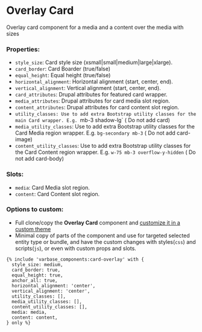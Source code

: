 # Overlay Card

Overlay card component for a media and a content over the media with sizes

### Properties:
* `style_size`: Card style size (xsmall|small|medium|large|xlarge).
* `card_border`: Card Boarder (true/false)
* `equal_height`: Equal height (true/false)
* `horizontal_alignment`: Horizontal alignment (start, center, end).
* `vertical_alignment`: Vertical alignment (start, center, end).
* `card_attributes`: Drupal attributes for featured card wrapper.
* `media_attributes`: Drupal attributes for card media slot region.
* `content_attributes`: Drupal attributes for card content slot region.
* `utility_classes: Use to add extra Bootstrap utility classes for the main Card wrapper. E.g. `mb-3 shadow-lg` ( Do not add card)
* `media_utility_classes`: Use to add extra Bootstrap utility classes for the Card Media region wrapper. E.g. `bg-secondary mb-3` ( Do not add card-image)
* `content_utility_classes`: Use to add extra Bootstrap utility classes for the Card Content region wrapper. E.g. `w-75 mb-3 overflow-y-hidden`  ( Do not add card-body)

### Slots:
* `media`: Card Media slot region.
* `content`: Card Content slot region.

### Options to custom:
- Full clone/copy the **Overlay Card** component and [customize it in a custom theme](https://docs.varbase.vardot.com/v/10.0.x/developers/theme-development-with-varbase/customize-a-varbase-sdc-component-in-a-custom-theme)
- Minimal copy of parts of the component and use for targeted selected entity type or bundle, and have the custom changes with styles(`css`) and scripts(`js`), or even with custom props and slots.
```
{% include 'varbase_components:card-overlay' with {
  style_size: medium,
  card_border: true,
  equal_height: true,
  anchor_all: true,
  horizontal_alignment: 'center',
  vertical_alignment: 'center',
  utility_classes: [],
  media_utility_classes: [],
  content_utility_classes: [],
  media: media,
  content: content,
} only %}
```
